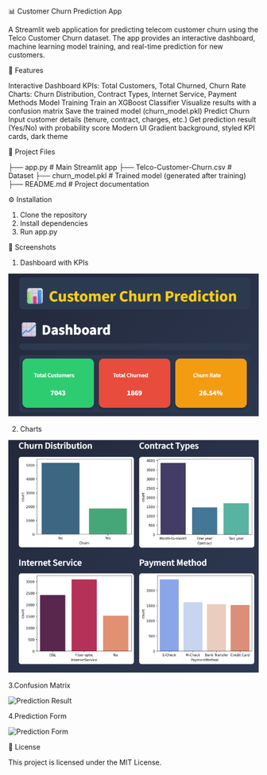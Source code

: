 📊 Customer Churn Prediction App

A Streamlit web application for predicting telecom customer churn using the Telco Customer Churn dataset. The app provides an interactive dashboard, machine learning model training, and real-time prediction for new customers.

🚀 Features

Interactive Dashboard
KPIs: Total Customers, Total Churned, Churn Rate
Charts: Churn Distribution, Contract Types, Internet Service, Payment Methods
Model Training
Train an XGBoost Classifier
Visualize results with a confusion matrix
Save the trained model (churn_model.pkl)
Predict Churn
Input customer details (tenure, contract, charges, etc.)
Get prediction result (Yes/No) with probability score
Modern UI
Gradient background, styled KPI cards, dark theme

📂 Project Files

├── app.py # Main Streamlit app 
├── Telco-Customer-Churn.csv # Dataset 
├── churn_model.pkl # Trained model (generated after training) 
├── README.md # Project documentation


⚙️ Installation

1. Clone the repository
2. Install dependencies
3. Run app.py


📸 Screenshots

1. Dashboard with KPIs

![Dashboard](screenshots/1.KPI.png)


2. Charts

![Churn Distribution](screenshots/2.charts.png)


3.Confusion Matrix

![Prediction Result](screenshots/3.Confusion_Matrix.png)

4.Prediction Form

![Prediction Form](screenshots/4.Customer_Churn_Prediction.png)



📜 License

This project is licensed under the MIT License.
